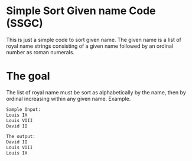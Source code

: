 # Simple Sort Given name Code (SSGC)

This is just a simple code to sort given name. The given name is a list of royal name strings consisting of a given name followed
by an ordinal number as roman numerals.

# The goal

The list of royal name must be sort as alphabetically by the name, then by ordinal increasing within any given name.
Example.

```bash
Sample Input:
Louis IX
Louis VIII
David II

The output:
David II
Louis VIII
Louis IX
```
